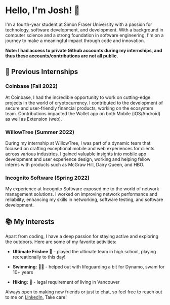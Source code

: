 # Hello, I'm Josh! 👋

I'm a fourth-year student at Simon Fraser University with a passion for technology, software development, and development. With a background in computer science and a strong foundation in software engineering, I'm on a journey to make a meaningful impact through code and innovation.

**Note: I had access to private Github accounts during my internships, and thus these accounts/contributions are not all public.**

## 💼 Previous Internships

### Coinbase (Fall 2022)
At Coinbase, I had the incredible opportunity to work on cutting-edge projects in the world of cryptocurrency. I contributed to the development of secure and user-friendly financial products, working on the ecosystem team. Contributions impacted the Wallet app on both Mobile (iOS/Android) as well as Extension (web).

### WillowTree (Summer 2022)
During my internship at WillowTree, I was part of a dynamic team that focused on crafting exceptional mobile and web experiences for clients across various industries. I gained valuable insights into mobile app development and user experience design, working and helping fellow interns with products such as McGraw Hill, Dairy Queen, and HBO. 

### Incognito Software (Spring 2022)
My experience at Incognito Software exposed me to the world of network management solutions. I worked on improving network performance and reliability, enhancing my skills in networking, software testing, and software development.

## 📚 My Interests

Apart from coding, I have a deep passion for staying active and exploring the outdoors. Here are some of my favorite activities:

- **Ultimate Frisbee** 🥏 - played the ultimate team in high school, playing recreationally to this day!

- **Swimming:** 🏊‍♂️ - helped out with lifeguarding a bit for Dynamo, swam for 10+ years

- **Hiking:** 🌲 - legal requirement of living in Vancouver


Always open to making new friends or just to chat, so feel free to reach out to me on [LinkedIn.](https://www.linkedin.com/in/joshxchen) 
Take care!
